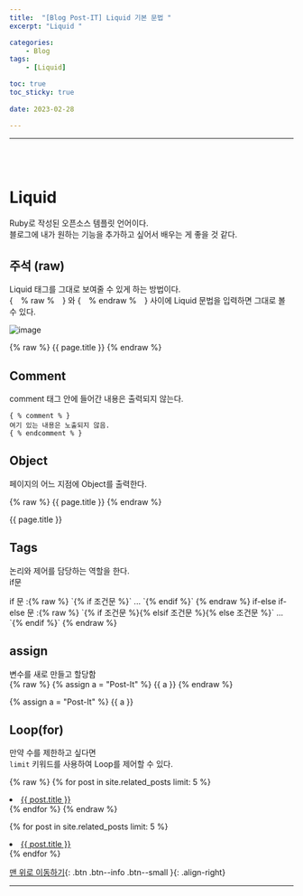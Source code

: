 ```yaml
---
title:  "[Blog Post-IT] Liquid 기본 문법 "
excerpt: "Liquid "

categories:
    - Blog
tags:
    - [Liquid]

toc: true
toc_sticky: true
 
date: 2023-02-28

---
```

- - -
<br><br>

#   Liquid  
Ruby로 작성된 오픈소스 템플릿 언어이다.  
블로그에 내가 원하는 기능을 추가하고 싶어서 배우는 게 좋을 것 같다.
## 주석 (raw)  
Liquid 태그를 그대로 보여줄 수 있게 하는 방법이다.  
{　% raw %　} 와 {　% endraw %　} 사이에 Liquid 문법을 입력하면 그대로 볼 수 있다.  

![image](https://user-images.githubusercontent.com/96651722/221825734-7cdca4ac-84a3-48bc-9cca-29befab2eeda.png)

{% raw %}
    {{ page.title }}
{% endraw %}

## Comment  

comment 태그 안에 들어간 내용은 출력되지 않는다.  

```   
{ % comment % }  
여기 있는 내용은 노출되지 않음.  
{ % endcomment % }  
```  

## Object
페이지의 어느 지점에 Object를 출력한다.  

{% raw %}
    {{ page.title }}
{% endraw %}   

{{ page.title }}  

## Tags  
논리와 제어를 담당하는 역할을 한다.  
if문
<div class="notice--primary" markdown="1">
if 문 :{% raw %} `{% if 조건문 %}` ... `{% endif %}`   {% endraw %}  
if-else if-else 문 :{% raw %} `{% if 조건문 %}{% elsif 조건문 %}{% else 조건문  %}` ... `{% endif %}` {% endraw %}   
</div>


## assign  
변수를 새로 만들고 할당함   
{% raw %}
    {% assign a = "Post-It" %}
    {{ a }}
{% endraw %} 

{% assign a = "Post-It" %}
{{ a }}

## Loop(for)
만약 수를 제한하고 싶다면  
`limit` 키워드를 사용하여 Loop를 제어할 수 있다.

{% raw %}
    {% for post in site.related_posts limit: 5 %}
        <li><a href="{{ post.url }}">{{ post.title }}</a></li>
    {% endfor %} 
{% endraw %} 

{% for post in site.related_posts limit: 5 %}
  <li><a href="{{ post.url }}">{{ post.title }}</a></li>
{% endfor %} 



<br>

[맨 위로 이동하기](#){: .btn .btn--info .btn--small }{: .align-right}
<br>
- - -
